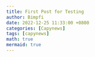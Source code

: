```yaml
---
title: First Post for Testing
author: Bimpfi
date: 2022-12-25 11:33:00 +0800
categories: [Capynews]
tags: [capynews]
math: true
mermaid: true
---
```





